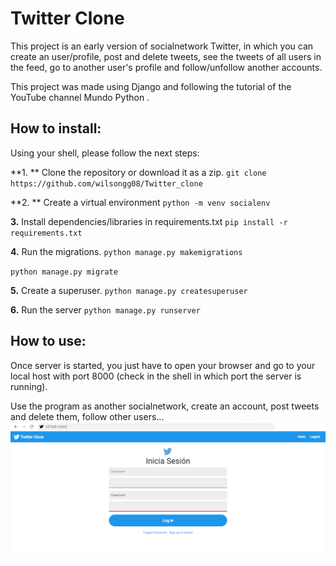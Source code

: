 # Twitter Clone
This project is an early version of socialnetwork Twitter, in which you can create an user/profile, post and delete tweets, see the tweets of all users in the feed, go to another user's profile and follow/unfollow another accounts.

This project was made using Django and following the tutorial of the YouTube channel Mundo Python .

## How to install:
Using your shell, please follow the next steps:

**1. **  Clone the repository or download it as a zip.
`git clone https://github.com/wilsongg08/Twitter_clone`

**2. ** Create a virtual environment
`python -m venv socialenv`

**3.** Install dependencies/libraries in requirements.txt
`pip install -r requirements.txt`

**4.** Run the migrations.
`python manage.py makemigrations` 

`python manage.py migrate`

**5.** Create a superuser.
`python manage.py createsuperuser`

**6.** Run the server
`python manage.py runserver`

## How to use:

Once server is started, you just have to open your browser and go to your local host with port 8000 (check in the shell in which port the server is running).

Use the program as another socialnetwork, create an account, post tweets and delete them, follow other users...
![login](img/login.PNG)


